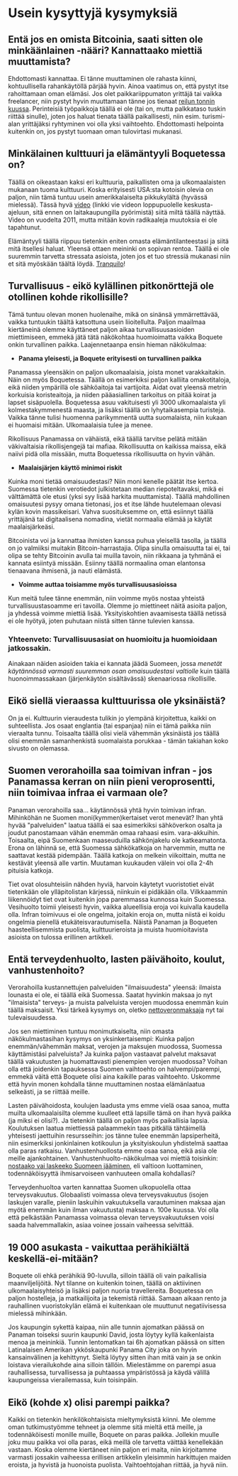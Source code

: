 # Usein kysyttyjä kysymyksiä

## Entä jos en omista Bitcoinia, saati sitten ole minkäänlainen -nääri? Kannattaako miettiä muuttamista?

Ehdottomasti kannattaa. Ei tänne muuttaminen ole rahasta kiinni, kohtuullisella rahankäytöllä pärjää hyvin. Ainoa vaatimus on, että pystyt itse rahoittamaan oman elämäsi. Jos olet paikkariippumaton yrittäjä tai vaikka freelancer, niin pystyt hyvin muuttamaan tänne jos tienaat [reilun tonnin kuussa](http://www.pitkonaarinparatiisi.info/kustannukset.html "Muutto- ja asumiskustannukset Boquetessa"). Perinteisiä työpaikkoja täällä ei ole (tai on, mutta palkkataso tuskin riittää sinulle), joten jos haluat tienata täällä paikallisesti, niin esim. turismi-alan yrittäjäksi ryhtyminen voi olla yksi vaihtoehto. Ehdottomasti helpointa kuitenkin on, jos pystyt tuomaan oman tulovirtasi mukanasi.

## Minkälainen kulttuuri ja elämäntyyli Boquetessa on?

Täällä on oikeastaan kaksi eri kulttuuria, paikallisten oma ja ulkomaalaisten mukanaan tuoma kulttuuri. Koska erityisesti USA:sta kotoisin olevia on paljon, niin tämä tuntuu usein amerikkalaiselta pikkukylältä (hyvässä mielessä). Tässä hyvä [video](https://youtu.be/MS9jd3REekU?t=845) (linkki vie videon loppupuolelle keskusta-ajeluun, sitä ennen on laitakaupungilla pyörimistä) siitä miltä täällä näyttää. Video on vuodelta 2011, mutta mitään kovin radikaaleja muutoksia ei ole tapahtunut.

Elämäntyyli täällä riippuu tietenkin eniten omasta elämäntilanteestasi ja siitä mitä itsellesi haluat. Yleensä ottaen meininki on sopivan rentoa. Täällä ei ole suuremmin tarvetta stressata asioista, joten jos et tuo stressiä mukanasi niin et sitä myöskään täältä löydä. [Tranquilo](http://www.spanishdict.com/translate/tranquilo)!

## Turvallisuus - eikö kylällinen pitkonörttejä ole otollinen kohde rikollisille?

Tämä tuntuu olevan monen huolenaihe, mikä on sinänsä ymmärrettävää, vaikka tuntuukin täältä katsottuna usein liioitellulta. Paljon maailmaa kiertäneinä olemme käyttäneet paljon aikaa turvallisuusasioiden miettimiseen, emmekä jätä tätä näkökohtaa huomioimatta vaikka Boquete onkin turvallinen paikka. Laajennetaanpa ensin hieman näkökulmaa:

- **Panama yleisesti, ja Boquete erityisesti on turvallinen paikka**

Panamassa yleensäkin on paljon ulkomaalaisia, joista monet varakkaitakin. Näin on myös Boquetessa. Täällä on esimerkiksi paljon kalliita omakotitaloja, eikä niiden ympärillä ole sähköaitoja tai vartijoita. Aidat ovat yleensä metrin korkuisia koristeaitoja, ja niiden pääasiallinen tarkoitus on pitää koirat ja lapset sisäpuolella. Boquetessa asuu vakituisesti yli 3000 ulkomaalaista yli kolmestakymmenestä maasta, ja lisäksi täällä on lyhytaikasempia turisteja. Vaikka tänne tulisi huomenna parikymmentä uutta suomalaista, niin kukaan ei huomaisi mitään. Ulkomaalaisia tulee ja menee.

Rikollisuus Panamassa on vähäistä, eikä täällä tarvitse pelätä mitään väkivaltaisia rikollisjengejä tai mafiaa. Rikollisuutta on kaikissa maissa, eikä naiivi pidä olla missään, mutta Boquetessa rikollisuutta on hyvin vähän.

- **Maalaisjärjen käyttö minimoi riskit**

Kuinka moni tietää omaisuudestasi? Niin moni kenelle päätät itse kertoa. Suomessa tietenkin verotiedot julkistetaan median riepoteltavaksi, mikä ei välttämättä ole etusi (yksi syy lisää harkita muuttamista). Täällä mahdollinen omaisuutesi pysyy omana tietonasi, jos et itse lähde huutelemaan olevasi kylän kovin massikeisari. Vahva suosituksemme on, että esiinnyt täällä yrittäjänä tai digitaalisena nomadina, vietät normaalia elämää ja käytät maalaisjärkeäsi. 

Bitcoinista voi ja kannattaa ihmisten kanssa puhua yleisellä tasolla, ja täällä on jo valmiiksi muitakin Bitcoin-harrastajia. Olipa sinulla omaisuutta tai ei, tai olipa se tehty Bitcoinin avulla tai muilla tavoin, niin rikkaana ja tyhmänä ei kannata esiintyä missään. Esiinny täällä normaalina oman elantonsa tienaavana ihmisenä, ja nauti elämästä.

- **Voimme auttaa toisiamme myös turvallisuusasioissa**

Kun meitä tulee tänne enemmän, niin voimme myös nostaa yhteistä turvallisuustasoamme eri tavoilla. Olemme jo miettineet näitä asioita paljon, ja yhdessä voimme miettiä lisää. Yksityiskohtien avaamisesta täällä netissä ei ole hyötyä, joten puhutaan niistä sitten tänne tulevien kanssa.

### Yhteenveto: Turvallisuusasiat on huomioitu ja huomioidaan jatkossakin. 

Ainakaan näiden asioiden takia ei kannata jäädä Suomeen, jossa _menetät käytännössä varmasti suuremman osan omaisuudestasi valtiolle_ kuin täällä huonoimmassakaan (järjenkäytön sisältävässä) skenaariossa rikollisille.

## Eikö siellä vieraassa kulttuurissa ole yksinäistä?

On ja ei. Kulttuurin vieraudesta tulikin jo ylempänä kirjoitettua, kaikki on suhteellista. Jos osaat englantia (tai espanjaa) niin ei tämä paikka niin vieraalta tunnu. Toisaalta täällä olisi vielä vähemmän yksinäistä jos täällä olisi enemmän samanhenkistä suomalaista porukkaa - tämän takiahan koko sivusto on olemassa.

## Suomen verorahoilla saa toimivan infran - jos Panamassa kerran on niin pieni veroprosentti, niin toimivaa infraa ei varmaan ole?

Panaman verorahoilla saa... käytännössä yhtä hyvin toimivan infran. Mihinköhän ne Suomen moni(kymmen)kertaiset verot menevät? Ihan yhtä hyvää "palveluiden" laatua täällä ei saa esimerkiksi sähköverkon osalta ja joudut panostamaan vähän enemmän omaa rahaasi esim. vara-akkuihin. Toisaalta, eipä Suomenkaan maaseuduilla sähkönjakelu ole katkeamatonta. Erona on lähinnä se, että Suomessa sähkökatkoja on harvemmin, mutta ne saattavat kestää pidempään. Täällä katkoja on melkein viikoittain, mutta ne kestävät yleensä alle vartin. Muutaman kuukauden välein voi olla 2-4h pituisia katkoja.

Tiet ovat olosuhteisiin nähden hyviä, harvoin käytetyt vuoristotiet eivät tietenkään ole ylläpitolistan kärjessä, niinkuin ei pidäkään olla. Vilkkaammin liikennöidyt tiet ovat kuitenkin jopa paremmassa kunnossa kuin Suomessa. Vesihuolto toimii yleisesti hyvin, vaikka alueellisia eroja voi kuivalla kaudella olla. Infran toimivuus ei ole ongelma, joitakin eroja on, mutta niistä ei koidu ongelmia pienellä etukäteisvarautumisella. Näistä Panaman ja Boqueten haasteellisemmista puolista, kulttuurieroista ja muista huomioitavista asioista on tulossa erillinen artikkeli.

## Entä terveydenhuolto, lasten päivähoito, koulut, vanhustenhoito?

Verorahoilla kustannettujen palveluiden "ilmaisuudesta" yleensä: ilmaista lounasta ei ole, ei täällä eikä Suomessa. Saatat hyvinkin maksaa jo nyt "ilmaisista" terveys- ja muista palveluista verojen muodossa enemmän kuin täällä maksaisit. Yksi tärkeä kysymys on, oletko [nettoveronmaksaja](https://cosiddetto.blogspot.com/2016/06/kuka-on-nettoveronmaksaja.html) nyt tai tulevaisuudessa. 

Jos sen miettiminen tuntuu monimutkaiselta, niin omasta näkökulmastasihan kysymys on yksinkertaisempi: Kuinka paljon enemmän/vähemmän maksat, verojen ja maksujen muodossa, Suomessa käyttämistäsi palveluista? Ja kuinka paljon vastaavat palvelut maksavat täällä vakuutusten ja huomattavasti pienempien verojen muodossa? Voihan olla että joidenkin tapauksessa Suomen vaihtoehto on halvempi/parempi, emmekä väitä että Boquete olisi aina kaikille paras vaihtoehto. Uskomme että hyvin monen kohdalla tänne muuttaminen nostaa elämänlaatua selkeästi, ja se riittää meille.

Lasten päivähoidosta, koulujen laadusta yms emme vielä osaa sanoa, mutta muilta ulkomaalaisilta olemme kuulleet että lapsille tämä on ihan hyvä paikka (ja miksi ei olisi?). Ja tietenkin täällä on paljon myös paikallisia lapsia. Koulutuksen laatua miettiessä palaammekin taas pitkällä tähtäimellä yhteisesti jaettuihin resursseihin: jos tänne tulee enemmän lapsiperheitä, niin esimerkiksi jonkinlainen kotikoulun ja yksityiskoulun yhdistelmä saattaa olla paras ratkaisu. Vanhustenhuollosta emme osaa sanoa, eikä asia ole meille ajankohtainen. Vanhustenhuolto-näkökulmaa voi miettiä toisinkin: [nostaako vai laskeeko Suomeen jääminen](https://yle.fi/uutiset/3-9834240 "Muistisairas kuoli aliravitsemukseen Hangossa"), eli valtioon luottaminen, todennäköisyyttä ihmisarvoiseen vanhuuteen omalla kohdallasi?

Terveydenhuoltoa varten kannattaa Suomen ulkopuolella ottaa terveysvakuutus. Globaalisti voimassa oleva terveysvakuutus (isojen laskujen varalle, pieniin laskuihin vakuutuksella varautuminen maksaa ajan myötä enemmän kuin ilman vakuutusta) maksaa n. 100e kuussa. Voi olla että pelkästään Panamassa voimassa olevan terveysvakuutuksen voisi saada halvemmallakin, asiaa voinee jossain vaiheessa selvittää.

## 19 000 asukasta - vaikuttaa perähikiältä keskellä-ei-mitään?

Boquete oli ehkä perähikiä 90-luvulla, silloin täällä oli vain paikallisia maanviljelijöitä. Nyt tilanne on kuitenkin toinen, täällä on aktiivinen ulkomaalaisyhteisö ja lisäksi paljon nuoria travellereita. Boquetessa on paljon hostelleja, ja matkailijoita ja tekemistä riittää. Samaan aikaan rento ja rauhallinen vuoristokylän elämä ei kuitenkaan ole muuttunut negatiivisessa mielessä mihinkään. 

Jos kaupungin sykettä kaipaa, niin alle tunnin ajomatkan päässä on Panaman toiseksi suurin kaupunki David, josta löytyy kyllä kaikenlaista menoa ja meininkiä. Tunnin lentomatkan tai 6h ajomatkan päässä on sitten Latinalaisen Amerikan ykköskaupunki Panama City joka on hyvin kansainvälinen ja kehittynyt. Sieltä löytyy sitten ihan mitä vain ja se onkin loistava vierailukohde aina silloin tällöin. Mielestämme on parempi asua rauhallisessa, turvallisessa ja puhtaassa ympäristössä ja käydä välillä kaupungeissa vierailemassa, kuin toisinpäin.

## Eikö (kohde x) olisi parempi paikka?

Kaikki on tietenkin henkilökohtaisista mieltymyksistä kiinni. Me olemme oman tutkimustyömme tehneet ja olemme sitä mieltä että meille, ja todennäköisesti monille muille, Boquete on paras paikka. Jollekin muulle joku muu paikka voi olla paras, eikä meillä ole tarvetta väittää kenellekään vastaan. Koska olemme kiertäneet niin paljon eri maita, niin kirjoitamme varmasti jossakin vaiheessa erillisen artikkelin yleisimmin harkittujen maiden eroista, ja hyvistä ja huonoista puolista. Vaihtoehtojahan riittää, ja hyvä niin.
